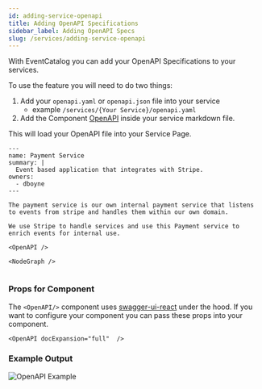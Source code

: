 ```yaml
---
id: adding-service-openapi
title: Adding OpenAPI Specifications
sidebar_label: Adding OpenAPI Specs
slug: /services/adding-service-openapi
---
```


With EventCatalog you can add your OpenAPI Specifications to your services.

To use the feature you will need to do two things:

1. Add your `openapi.yaml` or `openapi.json` file into your service
    - example `/services/{Your Service}/openapi.yaml`
2. Add the Component [OpenAPI](/docs/components/overview#openapi-) inside your service markdown file.

This will load your OpenAPI file into your Service Page.


```mdx title="Example of loading OpenAPI into Service file"
---
name: Payment Service
summary: |
  Event based application that integrates with Stripe.
owners:
  - dboyne
---

The payment service is our own internal payment service that listens to events from stripe and handles them within our own domain. 

We use Stripe to handle services and use this Payment service to enrich events for internal use.

<OpenAPI />

<NodeGraph />


```

### Props for Component

The `<OpenAPI/>` component uses [swagger-ui-react](https://www.npmjs.com/package/swagger-ui-react) under the hood. If you want to configure your component you can pass these props into your component.

```mdx title="Example of passing through props from swagger-ui-react"
<OpenAPI docExpansion="full"  />
```

### Example Output

![OpenAPI Example](/img/guides/mdx/openapi-full.jpeg)
